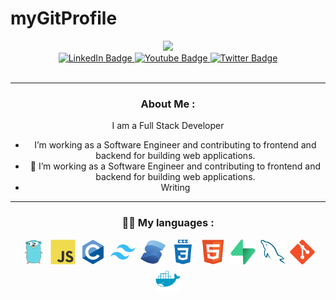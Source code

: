 # myGitProfile


<div id="header" align="center">
  <img src="https://media.giphy.com/media/M9gbBd9nbDrOTu1Mqx/giphy.gif" width="100"/>
  <div id="badges">
  <a href="your-linkedin-URL">
    <img src="https://img.shields.io/badge/LinkedIn-blue?style=for-the-badge&logo=linkedin&logoColor=white" alt="LinkedIn Badge"/>
  </a>
  <a href="your-youtube-URL">
    <img src="https://img.shields.io/badge/YouTube-red?style=for-the-badge&logo=youtube&logoColor=white" alt="Youtube Badge"/>
  </a>
  <a href="your-twitter-URL">
    <img src="https://img.shields.io/badge/Twitter-blue?style=for-the-badge&logo=twitter&logoColor=white" alt="Twitter Badge"/>
  </a>
</div>
  <img src="https://komarev.com/ghpvc/?username=gerzarko&style=flat-square&color=blue" alt=""/>


  ---

###  About Me :
I am a Full Stack Developer

- I’m working as a Software Engineer and contributing to frontend and backend for building web applications.
- :telescope: I’m working as a Software Engineer and contributing to frontend and backend for building web applications.
- Writing



 ---

### :woman_technologist: My languages :

<div>
 <img src="https://github.com/devicons/devicon/blob/master/icons/go/go-original.svg" title="Go" alt="Go" width="40" height="40"/>&nbsp;
  <img src="https://github.com/devicons/devicon/blob/master/icons/javascript/javascript-original.svg" title="JavaScript" alt="JavaScript" width="40" height="40"/>&nbsp;
  <img src="https://github.com/devicons/devicon/blob/master/icons/c/c-original.svg" title="C" alt="C" width="40" height="40"/>&nbsp;
  <img src="https://github.com/devicons/devicon/blob/master/icons/tailwindcss/tailwindcss-original.svg" title="TailwindCSS" alt="TailwindCSS" width="40" height="40"/>&nbsp;
  <img src="https://github.com/devicons/devicon/blob/master/icons/solidjs/solidjs-original.svg" title="SolidJS" alt="SolidJS" width="40" height="40"/>&nbsp;
  <img src="https://github.com/devicons/devicon/blob/master/icons/css3/css3-plain-wordmark.svg"  title="CSS3" alt="CSS" width="40" height="40"/>&nbsp;
  <img src="https://github.com/devicons/devicon/blob/master/icons/html5/html5-original.svg" title="HTML5" alt="HTML" width="40" height="40"/>&nbsp;
  <img src="https://github.com/devicons/devicon/blob/master/icons/supabase/supabase-original.svg" title="Supabase" alt="Supabase" width="40" height="40"/>&nbsp;
  <img src="https://github.com/devicons/devicon/blob/master/icons/mysql/mysql-plain.svg" title="MySQL"  alt="MySQL" width="40" height="40"/>&nbsp;
  <img src="https://github.com/devicons/devicon/blob/master/icons/git/git-plain.svg" title="Git" **alt="Git" width="40" height="40"/> <img src="https://github.com/devicons/devicon/blob/master/icons/docker/docker-plain.svg" title="Docker" **alt="Docker" width="40" height="40"/>
</div>


</div>

